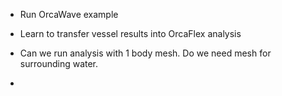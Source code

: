 - Run OrcaWave example
- Learn to transfer vessel results into OrcaFlex analysis


- Can we run analysis with 1 body mesh. Do we need mesh for surrounding water.
- 